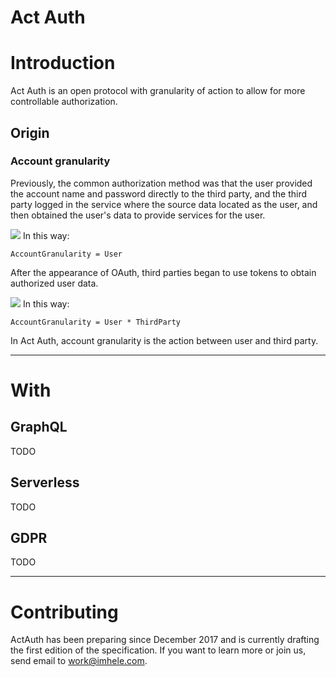 # Act Auth

# Introduction

Act Auth is an open protocol with granularity of action to allow for more controllable authorization.

## Origin
### Account granularity
Previously, the common authorization method was that the user provided the account name and password directly to the third party, and the third party logged in the service where the source data  located as the user, and then obtained the user's data to provide services for the user.

![](https://cdn.nlark.com/yuque/__puml/bf24cd36609e92c00ddfcea7f83d7c27.svg#card=puml&code=%40startuml%0A%0Aactor%20User%0Aparticipant%20%22Source%20Data%22%20as%20Source%0Aparticipant%20%22Third%20Party%22%20as%20Third%0A%0AUser%20-%3E%20Source%3A%20Create%20and%20save%20data%0A%3D%3D%3D%3D%0AUser%20-%3E%20Third%3A%20Provide%20account%20and%20password%0Aactivate%20User%0Aactivate%20Third%0AThird%20%3C-%3E%20Source%3A%20Log%20in%20as%20User%20and%20obtaine%20data%0AThird%20-%3E%20User%3A%20Provide%20services%20through%20data%0Adeactivate%20User%0Adeactivate%20Third%0A%0A%40enduml)
In this way:

```
AccountGranularity = User
```


After the appearance of OAuth, third parties began to use tokens to obtain authorized user data.

![](https://cdn.nlark.com/yuque/__puml/23627cc72e17683bdac4ddab32689110.svg#card=puml&code=%40startuml%0A%0Aactor%20User%0Aparticipant%20%22Source%20Data%22%20as%20Source%0Aparticipant%20%22Third%20Party%22%20as%20Third%0A%0AUser%20-%3E%20Source%3A%20Create%20and%20save%20data%0AThird%20-%3E%20Source%3A%20Fetch%20access%20token%0A%3D%3D%3D%3D%0AUser%20-%3E%20Source%3A%20Log%20in%20and%20authorize%0Aactivate%20User%0ASource%20-%3E%20Third%3A%20Callback%0Aactivate%20Third%0AThird%20%3C-%3E%20Source%3A%20Obtaine%20data%20with%20token%0AThird%20-%3E%20User%3A%20Provide%20services%20through%20data%0Adeactivate%20User%0Adeactivate%20Third%0A%0A%40enduml)
In this way:

```
AccountGranularity = User * ThirdParty
```


In Act Auth, account granularity is the action between user and third party.


---
# With
## GraphQL
TODO


## Serverless
TODO


## GDPR
TODO


---
# Contributing
ActAuth has been preparing since December 2017 and is currently drafting the first edition of the specification. If you want to learn more or join us, send email to work@imhele.com.
